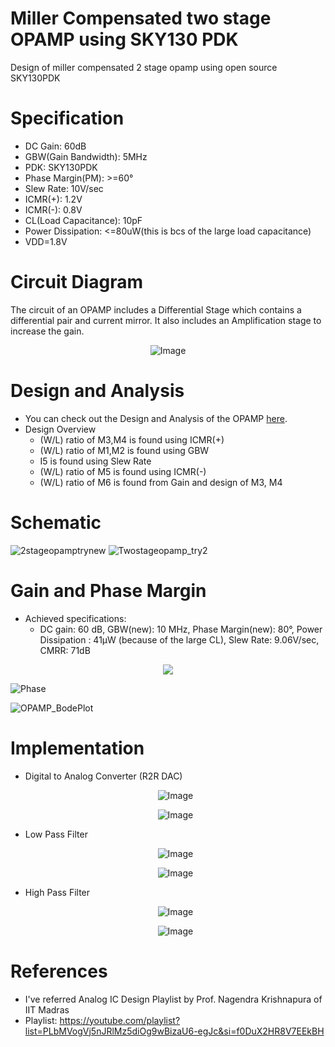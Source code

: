 # Miller Compensated two stage OPAMP using SKY130 PDK
Design of miller compensated 2 stage opamp using open source SKY130PDK

# Specification
- DC Gain: 60dB
- GBW(Gain Bandwidth): 5MHz
- PDK: SKY130PDK
- Phase Margin(PM): >=60°
- Slew Rate: 10V/sec
- ICMR(+): 1.2V
- ICMR(-): 0.8V
- CL(Load Capacitance): 10pF
- Power Dissipation: <=80uW(this is bcs of the large load capacitance)
- VDD=1.8V

# Circuit Diagram
The circuit of an OPAMP includes a Differential Stage which contains a differential pair and current mirror. It also includes an Amplification stage to increase the gain.

<p align="center">
  <img src="https://github.com/chennakeshavadasa/Miller-Compensated-Two-stage-OPAMP-using-SKY130PDK/assets/123294639/9c016285-e9c8-4366-aa3d-c95bb129947a" alt="Image" />
</p>

# Design and Analysis
- You can check out the Design and Analysis of the OPAMP [here](https://github.com/chennakeshavadasa/Miller-Compensated-Two-stage-OPAMP-using-SKY130PDK/tree/main/Circuit%20Design%20and%20Analysis).
-  Design Overview 
   - (W/L) ratio of M3,M4 is found using ICMR(+) <br> 
   - (W/L) ratio of M1,M2 is found using GBW <br>
   - I5 is found using Slew Rate <br>
   - (W/L) ratio of M5 is found using ICMR(-) <br>
   - (W/L) ratio of M6 is found from Gain and design of M3, M4 <br>

# Schematic
![2stageopamptrynew](https://github.com/chennakeshavadasa/Miller-Compensated-Two-stage-OPAMP-using-SKY130PDK/assets/123294639/f5cc6dff-3377-456b-946f-d42a7977c8e1) 
![Twostageopamp_try2](https://github.com/chennakeshavadasa/Miller-Compensated-Two-stage-OPAMP-using-SKY130PDK/assets/123294639/18352b87-a7a6-4d76-90df-2d259a275524)

# Gain and Phase Margin
- Achieved specifications:
  - DC gain: 60 dB, GBW(new): 10 MHz, Phase Margin(new): 80°, Power Dissipation : 41μW (because of the large CL), Slew Rate: 9.06V/sec, CMRR: 71dB
<p align="center">
  <img src="https://github.com/chennakeshavadasa/Miller-Compensated-Two-stage-OPAMP-using-SKY130PDK/assets/123294639/dcd89616-57f3-4885-87ee-d0d22c322530" />
</p>

![Phase](https://github.com/chennakeshavadasa/Miller-Compensated-Two-stage-OPAMP-using-SKY130PDK/assets/123294639/e0b3eb95-128b-44e9-a7cc-cf915cf0463c)

![OPAMP_BodePlot](https://github.com/chennakeshavadasa/Miller-Compensated-Two-stage-OPAMP-using-SKY130PDK/assets/123294639/df30090f-4bd0-4e84-8901-56bc1f8951b0)


# Implementation

- Digital to Analog Converter (R2R DAC)
     <p align="center"> <img src="https://github.com/user-attachments/assets/e6ab517d-5a07-4110-a614-c42443f5651f" alt="Image" /> </p>
     <p align="center"> <img src="https://github.com/user-attachments/assets/d107a5ef-a94d-40c4-b4e3-0bb3f45a5095" alt="Image" /> </p>

- Low Pass Filter
    <p align="center"> <img src="https://github.com/user-attachments/assets/3b485c7b-7cbd-4589-a4fa-a27259c13e8e" alt="Image" /> </p>
    <p align="center"> <img src="https://github.com/user-attachments/assets/8a6a8911-cdf2-46e9-842d-e5fc2c21695f" alt="Image" /> </p>
  
- High Pass Filter
    <p align="center"> <img src="https://github.com/user-attachments/assets/df45176b-3e2e-47cf-8e63-5e56b1eefe45" alt="Image" /> </p>
    <p align="center"> <img src="https://github.com/user-attachments/assets/ed05cde1-17dc-4936-957f-358ae2be4ccd" alt="Image" /> </p>

# References
- I've referred Analog IC Design Playlist by Prof. Nagendra Krishnapura of IIT Madras
- Playlist: https://youtube.com/playlist?list=PLbMVogVj5nJRlMz5diOg9wBizaU6-egJc&si=f0DuX2HR8V7EEkBH

